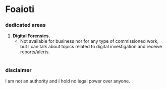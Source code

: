 # Foaioti
### dedicated areas
1. **Digital Forensics.**
   - Not available for business nor for any type of commissioned work, but I can talk about topics related to digital investigation and receive reports/alerts.

#
### disclaimer
I am not an authority and I hold no legal power over anyone.
